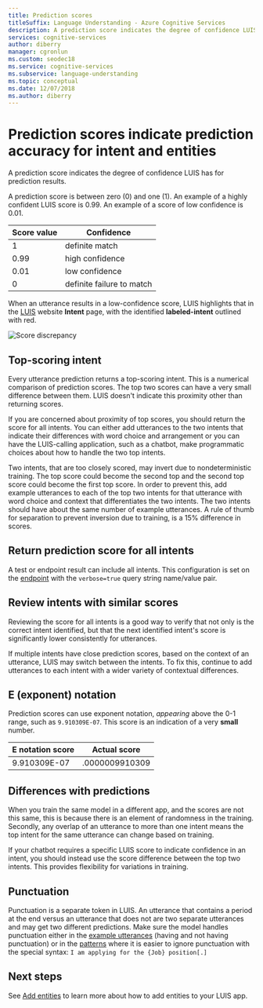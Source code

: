 ```yaml
---
title: Prediction scores
titleSuffix: Language Understanding - Azure Cognitive Services
description: A prediction score indicates the degree of confidence LUIS has for prediction results. 
services: cognitive-services
author: diberry
manager: cgronlun
ms.custom: seodec18
ms.service: cognitive-services
ms.subservice: language-understanding
ms.topic: conceptual
ms.date: 12/07/2018
ms.author: diberry
---
```


# Prediction scores indicate prediction accuracy for intent and entities
A prediction score indicates the degree of confidence LUIS has for prediction results. 

A prediction score is between zero (0) and one (1). An example of a highly confident LUIS score is 0.99. An example of a score of low confidence is 0.01. 

|Score value|Confidence|
|--|--|
|1|definite match|
|0.99|high confidence|
|0.01|low confidence|
|0|definite failure to match|

When an utterance results in a low-confidence score, LUIS highlights that in the [LUIS](luis-reference-regions.md) website **Intent** page, with the identified **labeled-intent** outlined with red. 

![Score discrepancy](./media/luis-concept-score/score-discrepancy.png)

## Top-scoring intent
Every utterance prediction returns a top-scoring intent. This is a numerical comparison of prediction scores. The top two scores can have a very small difference between them. LUIS doesn't indicate this proximity other than returning scores.  

If you are concerned about proximity of top scores, you should return the score for all intents. You can either add utterances to the two intents that indicate their differences with word choice and arrangement or you can have the LUIS-calling application, such as a chatbot, make programmatic choices about how to handle the two top intents. 

Two intents, that are too closely scored, may invert due to nondeterministic training. The top score could become the second top and the second top score could become the first top score. In order to prevent this, add example utterances to each of the top two intents for that utterance with word choice and context that differentiates the two intents. The two intents should have about the same number of example utterances. A rule of thumb for separation to prevent inversion due to training, is a 15% difference in scores.

## Return prediction score for all intents
A test or endpoint result can include all intents. This configuration is set on the [endpoint](https://aka.ms/v1-endpoint-api-docs) with the `verbose=true` query string name/value pair. 

## Review intents with similar scores
Reviewing the score for all intents is a good way to verify that not only is the correct intent identified, but that the next identified intent's score is significantly lower consistently for utterances. 

If multiple intents have close prediction scores, based on the context of an utterance, LUIS may switch between the intents. To fix this, continue to add utterances to each intent with a wider variety of contextual differences.   

## E (exponent) notation

Prediction scores can use exponent notation, *appearing* above the 0-1 range, such as `9.910309E-07`. This score is an indication of a very **small** number.

|E notation score |Actual score|
|--|--|
|9.910309E-07|.0000009910309|

## Differences with predictions
When you train the same model in a different app, and the scores are not this same, this is because there is an element of randomness in the training. Secondly, any overlap of an utterance to more than one intent means the top intent for the same utterance can change based on training.

If your chatbot requires a specific LUIS score to indicate confidence in an intent, you should instead use the score difference between the top two intents. This provides flexibility for variations in training. 

## Punctuation
Punctuation is a separate token in LUIS. An utterance that contains a period at the end versus an utterance that does not are two separate utterances and may get two different predictions. Make sure the model handles punctuation either in the [example utterances](luis-concept-utterance.md) (having and not having punctuation) or in the [patterns](luis-concept-patterns.md) where it is easier to ignore punctuation with the special syntax: `I am applying for the {Job} position[.]`

## Next steps

See [Add entities](luis-how-to-add-entities.md) to learn more about how to add entities to your LUIS app.

